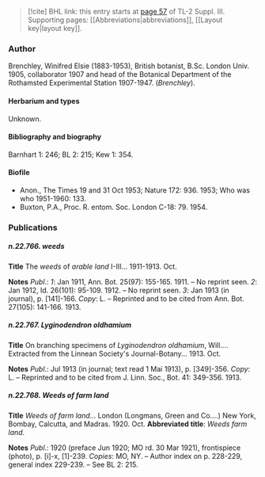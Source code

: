 > [!cite] BHL link: this entry starts at [page 57](https://www.biodiversitylibrary.org/item/103861#page/67/mode/1up) of TL-2 Suppl. III.
> Supporting pages: [[Abbreviations|abbreviations]], [[Layout key|layout key]].

### Author

Brenchley, Winifred Elsie (1883-1953), British botanist, B.Sc. London Univ. 1905, collaborator 1907 and head of the Botanical Department of the Rothamsted Experimental Station 1907-1947. (*Brenchley*).

#### Herbarium and types

Unknown.

#### Bibliography and biography

Barnhart 1: 246; BL 2: 215; Kew 1: 354.

#### Biofile

- Anon., The Times 19 and 31 Oct 1953; Nature 172: 936. 1953; Who was who 1951-1960: 133.
- Buxton, P.A., Proc. R. entom. Soc. London C-18: 79. 1954.

### Publications

##### n.22.766. weeds

**Title**
The *weeds* of *arable land* I-III... 1911-1913. Oct.

**Notes**
*Publ*.: *1*: Jan 1911, Ann. Bot. 25(97): 155-165. 1911. – No reprint seen.
*2*: Jan 1912, Id. 26(101): 95-109. 1912. – No reprint seen.
*3*: Jan 1913 (in journal), p. \[141\]-166. *Copy*: L. – Reprinted and to be cited from Ann. Bot. 27(105): 141-166. 1913.

##### n.22.767. Lyginodendron oldhamium

**Title**
On branching specimens of *Lyginodendron oldhamium*, Will.... Extracted from the Linnean Society's Journal-Botany... 1913. Oct.

**Notes**
*Publ*.: Jul 1913 (in journal; text read 1 Mai 1913), p. \[349\]-356. *Copy*: L. – Reprinted and to be cited from J. Linn. Soc., Bot. 41: 349-356. 1913.

##### n.22.768. Weeds of farm land

**Title**
*Weeds of farm land*... London (Longmans, Green and Co....) New York, Bombay, Calcutta, and Madras. 1920. Oct.
**Abbreviated title**: *Weeds farm land*.

**Notes**
*Publ*.: 1920 (preface Jun 1920; MO rd. 30 Mar 1921), frontispiece (photo), p. \[i\]-x, \[1\]-239.
*Copies*: MO, NY. – Author index on p. 228-229, general index 229-239. – See BL 2: 215.

